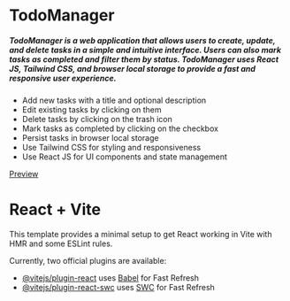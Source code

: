 <h1>TodoManager</h1>
<h5>TodoManager is a web application that allows users to create, update, and delete tasks in a simple and intuitive interface. Users can also mark tasks as completed and filter them by status. TodoManager uses React JS, Tailwind CSS, and browser local storage to provide a fast and responsive user experience.</h5>
<ul>
  <li>Add new tasks with a title and optional description</li>
  <li>Edit existing tasks by clicking on them</li>
  <li>Delete tasks by clicking on the trash icon</li>
  <li>Mark tasks as completed by clicking on the checkbox</li>
  <li>Persist tasks in browser local storage</li>
  <li>Use Tailwind CSS for styling and responsiveness</li>
  <li>Use React JS for UI components and state management</li>
</ul>
<a href="https://mytodomanager.netlify.app/" >Preview</a>


# React + Vite

This template provides a minimal setup to get React working in Vite with HMR and some ESLint rules.

Currently, two official plugins are available:

- [@vitejs/plugin-react](https://github.com/vitejs/vite-plugin-react/blob/main/packages/plugin-react/README.md) uses [Babel](https://babeljs.io/) for Fast Refresh
- [@vitejs/plugin-react-swc](https://github.com/vitejs/vite-plugin-react-swc) uses [SWC](https://swc.rs/) for Fast Refresh
